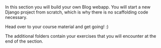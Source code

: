 In this section you will build your own Blog webapp. You will start a new Django project from scratch, which is why there is no scaffolding code necessary.

Head over to your course material and get going! :)

The additional folders contain your exercises that you will encounter at the end of the section.

